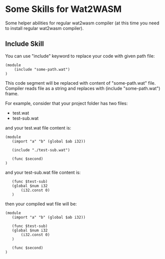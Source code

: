# Some Skills for Wat2WASM 

Some helper abilities for regular wat2wasm compiler (at this time you need to install regular wat2wasm compiler). 

## Include Skill

You can use "include" keyword to replace your code with given path file:

```webassembly
(module 
    (include "some-path.wat")
)
```

This code segment will be replaced with content of "some-path.wat" file. Compiler reads file as a string and replaces with (include "some-path.wat") frame.

For example, consider that your project folder has two files: 
- test.wat 
- test-sub.wat


and your test.wat file content is:
 ```webassembly
(module 
    (import "a" "b" (global $ab i32))

    (include "./test-sub.wat")

    (func $second)
)
```


and your test-sub.wat file content is:
 ```webassembly
    (func $test-sub)
    (global $num i32 
        (i32.const 0)
    )
```

then your compiled wat file will be:
 ```webassembly
(module 
    (import "a" "b" (global $ab i32))
    
    (func $test-sub)
    (global $num i32 
        (i32.const 0)
    )

    (func $second)
)
```